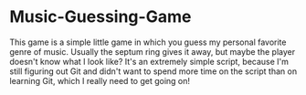 Music-Guessing-Game
===================
This game is a simple little game in which you guess my personal favorite genre of music. Usually the septum ring gives it away, but maybe the player doesn't know what I look like? It's an extremely simple script, because I'm still figuring out Git and didn't want to spend more time on the script than on learning Git, which I really need to get going on!
